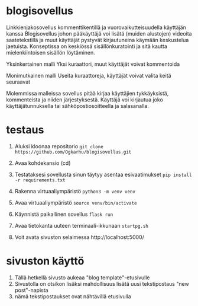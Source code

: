 # blogisovellus
Linkkienjakosovellus kommenttikentillä ja vuorovaikutteisuudella käyttäjän kanssa
Blogisovellus johon pääkäyttäjä voi lisätä (muiden alustojen) videoita saatetekstillä ja muut käyttäjät pystyvät kirjautuneina käymään keskustelua jaetuista.
Konseptissa on keskiössä sisällönkuratointi ja sitä kautta mielenkiintoisen sisällön löytäminen.

Yksinkertainen malli
Yksi kuraattori, muut käyttäjät voivat kommentoida

Monimutkainen malli
Useita kuraattoreja, käyttäjät voivat valita keitä seuraavat

Molemmissa malleissa sovellus pitää kirjaa käyttäjien tykkäyksistä, kommenteista ja niiden järjestyksestä.
Käyttäjä voi kirjautua joko käyttäjätunnuksella tai sähköpostiosoitteella ja salasanalla.

# testaus
1. Aluksi kloonaa repositorio
    ```git clone https://github.com/Ogkarhu/blogisovellus.git```
2. Avaa kohdekansio (cd)

3. Testataksesi sovellusta sinun täytyy asentaa esivaatimukset
    ```pip install -r requirements.txt```

4. Rakenna virtuaaliympäristö
    ```python3 -m venv venv```

5. Avaa virtuaaliympäristö
    ```source venv/bin/activate```


6. Käynnistä paikallinen sovellus
    ```flask run```

7. Avaa tietokanta uuteen terminaali-ikkunaan 
    ```startpg.sh```

8. Voit avata sivuston selaimessa
    http://localhost:5000/

# sivuston käyttö
1. Tällä hetkellä sivusto aukeaa "blog template"-etusivulle
2. Sivustolla on otsikon lisäksi mahdollisuus lisätä uusi tekstipostaus "new post"-napista
3. nämä tekstipostaukset ovat nähtävillä etusivulla


